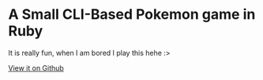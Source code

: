 # A Small CLI-Based Pokemon game in Ruby

It is really fun, when I am bored I play this hehe :>

[View it on Github](https://github.com/SnowballSH/SimplePokemonGameCLI)
